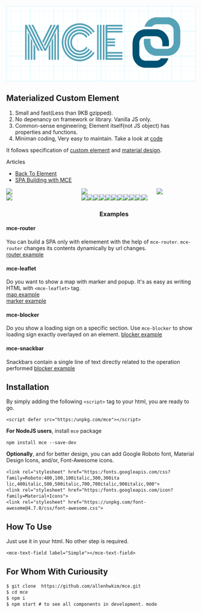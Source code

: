 <a href="https://mymce.github.io" target="_blank"><img src="logo.png" alt="MCE" height="200"></a>
## Materialized Custom Element 

1. Small and fast(Less than 9KB gzipped).
2. No depenancy on framework or library. Vanilla JS only.
3. Common-sense engineering; Element itself(not JS object) has properties and functions.
4. Miniman coding, Very easy to maintain. Take a look at [code](https://github.com/allenhwkim/mce/blob/master/src/app-bar/app-bar.js)

It follows specification of 
[custom element](https:/developer.mozilla.org/en-US/docs/Web/Web_Components/Custom_Elements)
and [material design](https:/material.io/guidelines/components/).

Articles
  * [Back To Element](https://medium.com/allenhwkim/back-to-element-c4aecf3c6b64)
  * [SPA Building with MCE](https://medium.com/allenhwkim/simple-spa-building-with-mce-f507e5f0236)

<img width="200" align="left" src="https://user-images.githubusercontent.com/1437734/34587997-b9bf1a96-f178-11e7-9e4e-5c813b1f7a24.png">
<img width="200" align="left" src="https://user-images.githubusercontent.com/1437734/34582267-58f40968-f161-11e7-8acc-c2a1406b1be2.png">
<img width="100" align="left" src="https://user-images.githubusercontent.com/1437734/34582650-a3336950-f162-11e7-9b48-874846a06458.png">
<img width="200" align="left" src="https://user-images.githubusercontent.com/1437734/34583532-21458bfe-f166-11e7-8291-0d0589dcb350.png">
<img height="40" align="left" src="https://user-images.githubusercontent.com/1437734/34582332-7fe489f8-f161-11e7-993f-c77a24b5f582.png">
<img height="40" align="left" src="https://user-images.githubusercontent.com/1437734/34582458-dcc71ae6-f161-11e7-8652-4897594a697b.png">
<img height="80" align="left" src="https://user-images.githubusercontent.com/1437734/34582487-f5c0e7e8-f161-11e7-8d3c-e3cbfecbb32d.png">
<img height="40" align="left" src="https://user-images.githubusercontent.com/1437734/34582497-04234a60-f162-11e7-8cb7-ca913c2fe416.png">
<img height="40" align="left" src="https://user-images.githubusercontent.com/1437734/34582519-17eb0812-f162-11e7-9f6f-9cce2de537ba.png">
<img height="40" align="left" src="https://user-images.githubusercontent.com/1437734/34582538-27e1e146-f162-11e7-8369-8c1eb0385de6.png">
<img height="40" align="left" src="https://user-images.githubusercontent.com/1437734/34582544-2ec5047mce-f162-11e7-9a6e-ac5032f009fc.png">
<img height="40" align="left" src="https://user-images.githubusercontent.com/1437734/34582547-353efc34-f162-11e7-98de-354f16092579.png">
<img height="40" align="left" src="https://user-images.githubusercontent.com/1437734/34582617-88a795d4-f162-11e7-944c-5ddc0913e0e4.png">
<img height="40" align="left" src="https://user-images.githubusercontent.com/1437734/34582452-d4dce9e6-f161-11e7-9130-70fe11636137.png">
<img height="40" align="" src="https://user-images.githubusercontent.com/1437734/34582297-6c07a668-f161-11e7-963f-7bd0eeb6cb89.png">


### Examples
#### mce-router
  You can build a SPA only with elemement with the help of `mce-router`. `mce-router` changes its contents dynamically
  by url changes.   
  [router example](https://mymce.github.io/mce-router.html)
   
#### mce-leaflet
  Do you want to show a map with marker and popup. 
  It's as easy as writing HTML with `<mce-leaflet>` tag.  
  [map example](https://mymce.github.io/mce-leaflet.html)  
  [marker example](https://mymce.github.io/mce-marker.html)
    
#### mce-blocker
  Do you show a loading sign on a specific section. Use `mce-blocker` to show loading sign exactly overlayed on an element.
  [blocker example](https://mymce.github.io/mce-blocker.html) 
   
#### mce-snackbar
  Snackbars contain a single line of text directly related to the operation performed
  [blocker example](https://mymce.github.io/mce-snackbar.html) 
   
## Installation
  
By simply adding the following `<script>` tag to your html, you are ready to go.

    <script defer src="https:/unpkg.com/mce"></script>

**For NodeJS users**, install `mce` package 

    npm install mce --save-dev

**Optionally**, and for better design, you can add Google Roboto font, Material Design Icons, and/or, Font-Awesome icons.

    <link rel="stylesheet" href="https:/fonts.googleapis.com/css?family=Roboto:400,100,100italic,300,300ita‌​lic,400italic,500,500italic,700,700italic,900italic,900">
    <link rel="stylesheet" href="https:/fonts.googleapis.com/icon?family=Material+Icons">
    <link rel="stylesheet" href="https://unpkg.com/font-awesome@4.7.0/css/font-awesome.css">
    
## How To Use

Just use it in your html. No other step is required.

    <mce-text-field label="Simple"></mce-text-field>

## For Whom With Curiousity

    $ git clone  https://github.com/allenhwkim/mce.git
    $ cd mce
    $ npm i
    $ npm start # to see all components in development. mode

